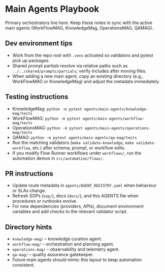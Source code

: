 # Main Agents Playbook

Primary orchestrators live here. Keep these notes in sync with the active main agents (WorkFlowMAG, KnowledgeMag, OperationsMAG, QAMAG).

## Dev environment tips
- Work from the repo root with `.venv` activated so validators and pytest pick up packages.
- Shared prompt partials resolve via relative paths such as `../../shared/prompts/partials`; verify includes after moving files.
- When adding a new main agent, copy an existing directory (e.g., WorkFlowMAG or KnowledgeMag) and adjust the metadata immediately.

## Testing instructions
- KnowledgeMag: `python -m pytest agents/main-agents/knowledge-mag/tests`
- WorkFlowMAG: `python -m pytest agents/main-agents/workflow-mag/tests`
- OperationsMAG: `python -m pytest agents/main-agents/operations-mag/tests`
- QAMAG: `python -m pytest agents/main-agents/qa-mag/tests`
- Run the matching validators (`make validate-knowledge`, `make validate-workflow`, etc.) after schema, prompt, or workflow edits.
- If you modify Flow Runner workflows under `workflows/`, run the automation demos in `src/automation/flows/`.

## PR instructions
- Update route metadata in `agents/AGENT_REGISTRY.yaml` when behaviour or SLAs change.
- Refresh SOPs (`sop/`), docs (`docs/`), and this AGENTS file when procedures or runbooks evolve.
- For new dependencies (providers, APIs), document environment variables and add checks to the relevant validator script.

## Directory hints
- `knowledge-mag/` – knowledge curation agent.
- `workflow-mag/` – orchestration and planning agent.
- `operations-mag/` – observability and telemetry agent.
- `qa-mag/` – quality assurance gatekeeper.
- Future main agents should mimic this layout to keep automation consistent.
